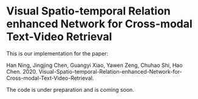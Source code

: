 # Visual Spatio-temporal Relation enhanced Network for Cross-modal Text-Video Retrieval

This is our implementation for the paper:

Han Ning, Jingjing Chen, Guangyi Xiao, Yawen Zeng, Chuhao Shi, Hao Chen. 2020. Visual-Spatio-temporal-Relation-enhanced-Network-for-Cross-modal-Text-Video-Retrieval. 

The code is under preparation and is coming soon.
